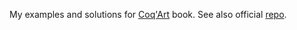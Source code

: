 My examples and solutions for [Coq'Art](https://www.labri.fr/perso/casteran/CoqArt/index.html) book.
See also official [repo](https://github.com/coq-community/coq-art).

